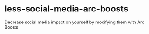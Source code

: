 # less-social-media-arc-boosts
Decrease social media impact on yourself by modifying them with Arc Boosts
